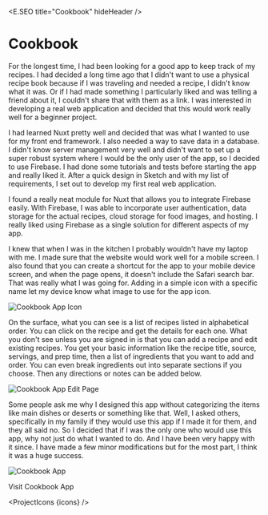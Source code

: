 <script lang="ts">
  import * as E from "$components/Elemental";
  import ProjectIcons from "$components/ProjectIcons.svelte"
  import ProjectBtnLink from "$components/ProjectBtnLink.svelte"
  let icons = [
    "Nuxt",
    "Firebase",
    "Sass",
    "Sketch",
    "GitHub"
  ]
</script>

<E.SEO title="Cookbook" hideHeader  />

# Cookbook

For the longest time, I had been looking for a good app to keep track of my recipes. I had decided a long time ago that I didn't want to use a physical recipe book because if I was traveling and needed a recipe, I didn't know what it was. Or if I had made something I particularly liked and was telling a friend about it, I couldn't share that with them as a link. I was interested in developing a real web application and decided that this would work really well for a beginner project.

I had learned Nuxt pretty well and decided that was what I wanted to use for my front end framework. I also needed a way to save data in a database. I didn't know server management very well and didn't want to set up a super robust system where I would be the only user of the app, so I decided to use Firebase. I had done some tutorials and tests before starting the app and really liked it. After a quick design in Sketch and with my list of requirements, I set out to develop my first real web application.

I found a really neat module for Nuxt that allows you to integrate Firebase easily. With Firebase, I was able to incorporate user authentication, data storage for the actual recipes, cloud storage for food images, and hosting. I really liked using Firebase as a single solution for different aspects of my app.

I knew that when I was in the kitchen I probably wouldn't have my laptop with me. I made sure that the website would work well for a mobile screen. I also found that you can create a shortcut for the app to your mobile device screen, and when the page opens, it doesn't include the Safari search bar. That was really what I was going for. Adding in a simple icon with a specific name let my device know what image to use for the app icon.

<img src="/images/optimized/projects/cookbook/lg_app-icon.png" alt="Cookbook App Icon" />

On the surface, what you can see is a list of recipes listed in alphabetical order. You can click on the recipe and get the details for each one. What you don't see unless you are signed in is that you can add a recipe and edit existing recipes. You get your basic information like the recipe title, source, servings, and prep time, then a list of ingredients that you want to add and order. You can even break ingredients out into separate sections if you choose. Then any directions or notes can be added below.

<img src="/images/optimized/projects/cookbook/lg_cookbook-edit-screenshot.png" alt="Cookbook App Edit Page" />

Some people ask me why I designed this app without categorizing the items like main dishes or deserts or something like that. Well, I asked others, specifically in my family if they would use this app if I made it for them, and they all said no. So I decided that if I was the only one who would use this app, why not just do what I wanted to do. And I have been very happy with it since. I have made a few minor modifications but for the most part, I think it was a huge success.

<img src="/images/optimized/projects/cookbook/lg_cookbook-screenshot.png" alt="Cookbook App" />

<ProjectBtnLink href="https://cookbook.nathanblaylock.com">Visit Cookbook App</ProjectBtnLink>

<ProjectIcons {icons} />